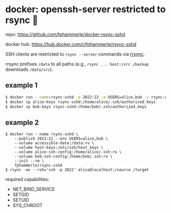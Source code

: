 # docker: openssh-server restricted to rsync 🐳

repo: https://github.com/fphammerle/docker-rsync-sshd

docker hub: https://hub.docker.com/r/fphammerle/rsync-sshd

SSH clients are restricted to `rsync --server` commands via [rrsync](https://download.samba.org/pub/unpacked/rsync/support/rrsync).

rrsync prefixes `/data` to all paths (e.g., `rsync ... host:/src /backup` downloads `/data/src`).

## example 1

```sh
$ docker run --name=rsync-sshd -p 2022:22 -e USERS=alice,bob -v rsync-data:/data:ro fphammerle/rsync-sshd
$ docker cp alice-keys rsync-sshd:/home/alice/.ssh/authorized_keys
$ docker cp bob-keys rsync-sshd:/home/bob/.ssh/authorized_keys
```

## example 2

```
$ docker run --name rsync-sshd \
    --publish 2022:22 --env USERS=alice,bob \
    --volume accessible-data:/data:ro \
    --volume host-keys:/etc/ssh/host_keys \
    --volume alice-ssh-config:/home/alice/.ssh:ro \
    --volume bob-ssh-config:/home/bob/.ssh:ro \
    --init --rm \
    fphammerle/rsync-sshd
$ rsync -av --rsh='ssh -p 2022' alice@localhost:/source /target
```

required capabilities:
- NET_BIND_SERVICE
- SETGID
- SETUID
- SYS_CHROOT
